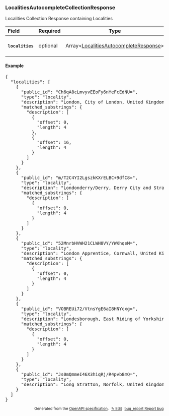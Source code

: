 <!--- This is a generated file, do not edit! -->
<!--- [START woosmap_http_schema_woosmap-platform-api-reference_localitiesautocompletecollectionresponse] -->
<h3 class="schema-object" id="Woosmap Platform API Reference_LocalitiesAutocompleteCollectionResponse">LocalitiesAutocompleteCollectionResponse</h3>

Localities Collection Response containing Localities

| Field                                                                                                                                 | Required | Type                                                                                                                                             | Description                                                                                                                                                   |
| :------------------------------------------------------------------------------------------------------------------------------------ | -------- | ------------------------------------------------------------------------------------------------------------------------------------------------ | ------------------------------------------------------------------------------------------------------------------------------------------------------------- |
| <h4 id="LocalitiesAutocompleteCollectionResponse-localities" class="add-link schema-object-property-key"><code>localities</code></h4> | optional | Array&lt;[LocalitiesAutocompleteResponse](<#Woosmap Platform API Reference_LocalitiesAutocompleteResponse> "LocalitiesAutocompleteResponse")&gt; | See [LocalitiesAutocompleteResponse](<#Woosmap Platform API Reference_LocalitiesAutocompleteResponse> "LocalitiesAutocompleteResponse") for more information. |

<h4 class="schema-object-example" id="Woosmap Platform API Reference_LocalitiesAutocompleteCollectionResponse-example">Example</h4>

<pre class="notranslate lang-json prettyprint">{
  "localities": [
    {
      "public_id": "Ch6qA8cLmvyvEEoFy6nYeFcEdNU=",
      "type": "locality",
      "description": "London, City of London, United Kingdom",
      "matched_substrings": {
        "description": [
          {
            "offset": 0,
            "length": 4
          },
          {
            "offset": 16,
            "length": 4
          }
        ]
      }
    },
    {
      "public_id": "m/T2C4YI2LgszkKXrELBC+9dfC8=",
      "type": "locality",
      "description": "Londonderry/Derry, Derry City and Strabane, United Kingdom",
      "matched_substrings": {
        "description": [
          {
            "offset": 0,
            "length": 4
          }
        ]
      }
    },
    {
      "public_id": "52MnrbHVWH21CLWH8VY/YWKhqeM=",
      "type": "locality",
      "description": "London Apprentice, Cornwall, United Kingdom",
      "matched_substrings": {
        "description": [
          {
            "offset": 0,
            "length": 4
          }
        ]
      }
    },
    {
      "public_id": "VOBREUi72/VtnsYgE6aI8HNYcxg=",
      "type": "locality",
      "description": "Londesborough, East Riding of Yorkshire, United Kingdom",
      "matched_substrings": {
        "description": [
          {
            "offset": 0,
            "length": 4
          }
        ]
      }
    },
    {
      "public_id": "Js0mQmmeI46X3hiqRj/R4pvb8mQ=",
      "type": "locality",
      "description": "Long Stratton, Norfolk, United Kingdom"
    }
  ]
}</pre>

<p style="text-align: right; font-size: smaller;">Generated from the <a data-label="openapi-github" href="https://github.com/woosmap/openapi-specification" title="Woosmap OpenAPI Specification" class="external">OpenAPI specification</a>.
<a data-label="openapi-github-woosmap-http-schema-woosmap-platform-api-reference-localitiesautocompletecollectionresponse" data-action="edit" style="margin-left: 5px;" href="https://github.com/woosmap/openapi-specification/blob/main/specification/schemas/Woosmap Platform API Reference_LocalitiesAutocompleteCollectionResponse.yml" title="Edit on GitHub">✎ Edit</a>
<a data-label="openapi-github-woosmap-http-schema-woosmap-platform-api-reference-localitiesautocompletecollectionresponse" data-action="bug" style="margin-left: 5px;" href="https://github.com/woosmap/openapi-specification/issues/new?assignees=&labels=type%3A+bug%2C+triage+me&template=bug_report.md&title=[schemas] Bug - Woosmap Platform API Reference_LocalitiesAutocompleteCollectionResponse" title="File bug for schemas on GitHub"><span class="material-icons">bug_report</span> Report bug</a>
</p>

<!--- [END woosmap_http_schema_woosmap-platform-api-reference_localitiesautocompletecollectionresponse] -->
